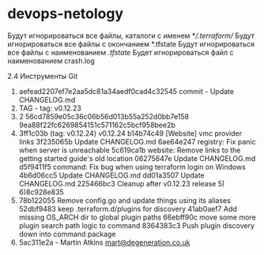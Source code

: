 # devops-netology

Будут игнорироваться все файлы, каталоги с именем **/.terraform/*
Будут игнорироваться все файлы с окончанием *.tfstate
Будут игнорироваться все файлы с наименованием *.tfstate*
Будет игнорироваться файл с наименованием crash.log

2.4 Инструменты Git 
1) aefead2207ef7e2aa5dc81a34aedf0cad4c32545 commit - Update CHANGELOG.md 
2) TAG - tag: v0.12.23 
3)  2 56cd7859e05c36c06b56d013b55a252d0bb7e158 9ea88f22fc6269854151c571162c5bcf958bee2b
5)  3ff1c03b (tag: v0.12.24) v0.12.24 b14b74c49 [Website] vmc provider links 3f235065b Update CHANGELOG.md 6ae64e247 registry: Fix panic when server is unreachable 5c619ca1b website: Remove links to the getting started guide's old location 06275647e Update CHANGELOG.md d5f9411f5 command: Fix bug when using terraform login on Windows 4b6d06cc5 Update CHANGELOG.md dd01a3507 Update CHANGELOG.md 225466bc3 Cleanup after v0.12.23 release 5)
6)8c928e835 
7) 78b122055 Remove config.go and update things using its aliases 52dbf9483 keep .terraform.d/plugins for discovery 41ab0aef7 Add missing OS_ARCH dir to global plugin paths 66ebff90c move some more plugin search path logic to command 8364383c3 Push plugin discovery down into command package 
8) 5ac311e2a - Martin Atkins mart@degeneration.co.uk
